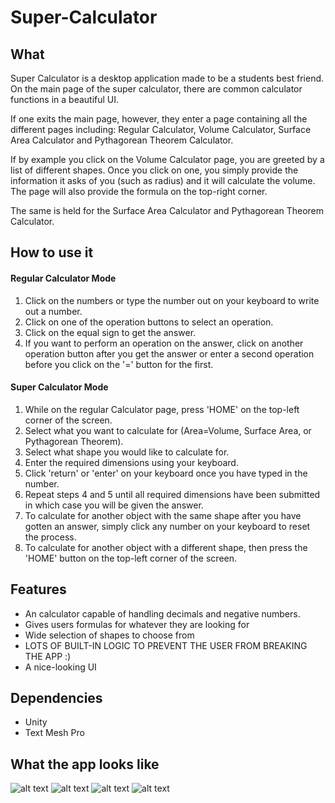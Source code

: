 # Super-Calculator

## What 

Super Calculator is a desktop application made to be a students best friend. On the main page of the super calculator, there are common calculator functions in a beautiful UI.

If one exits the main page, however, they enter a page containing all the different pages including: Regular Calculator, Volume Calculator, Surface Area Calculator and Pythagorean Theorem Calculator.

If by example you click on the Volume Calculator page, you are greeted by a list of different shapes. Once you click on one, you simply provide the information it asks of you (such as radius) and it will calculate the volume. The page will also provide the formula on the top-right corner.

The same is held for the Surface Area Calculator and Pythagorean Theorem Calculator.

## How to use it
#### Regular Calculator Mode
1. Click on the numbers or type the number out on your keyboard to write out a number.
2. Click on one of the operation buttons to select an operation. 
3. Click on the equal sign to get the answer. 
4. If you want to perform an operation on the answer, click on another operation button after you get the answer or enter a second operation before you click on the '=' button for the first. 

#### Super Calculator Mode
1. While on the regular Calculator page, press 'HOME' on the top-left corner of the screen. 
2. Select what you want to calculate for (Area=Volume, Surface Area, or Pythagorean Theorem).
3. Select what shape you would like to calculate for.
4. Enter the required dimensions using your keyboard.
5. Click 'return' or 'enter' on your keyboard once you have typed in the number. 
6. Repeat steps 4 and 5 until all required dimensions have been submitted in which case you will be given the answer. 
7. To calculate for another object with the same shape after you have gotten an answer, simply click any number on your keyboard to reset the process.
8. To calculate for another object with a different shape, then press the 'HOME' button on the top-left corner of the screen. 

## Features
- An calculator capable of handling decimals and negative numbers.
- Gives users formulas for whatever they are looking for
- Wide selection of shapes to choose from
- LOTS OF BUILT-IN LOGIC TO PREVENT THE USER FROM BREAKING THE APP :)
- A nice-looking UI

## Dependencies
- Unity
- Text Mesh Pro

## What the app looks like

![alt text](https://github.com/HOPE028/Super-Calculator/blob/main/Screen%20Shots/Screen%20Shot%202022-06-26%20at%206.12.53%20PM.png)
![alt text](https://github.com/HOPE028/Super-Calculator/blob/main/Screen%20Shots/Screen%20Shot%202022-06-26%20at%206.11.46%20PM.png)
![alt text](https://github.com/HOPE028/Super-Calculator/blob/main/Screen%20Shots/Screen%20Shot%202022-06-26%20at%206.11.53%20PM.png)
![alt text](https://github.com/HOPE028/Super-Calculator/blob/main/Screen%20Shots/Screen%20Shot%202022-06-26%20at%206.12.12%20PM.png)




